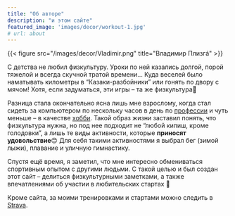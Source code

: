 ```yaml
---
title: "Об авторе"
description: "и этом сайте"
featured_image: 'images/decor/workout-1.jpg'
# url: about
---
```

{{< figure src="/images/decor/Vladimir.png" title="Владимир Плизгá" >}}

С детства не любил физкультуру. Уроки по ней казались долгой, порой тяжелой и всегда скучной тратой времени… Куда веселей было наматывать километры в “Казаки-разбойники” или гонять по двору с мячом! Хотя, если задуматься, эти игры – та же физкультура:thinking:

Разница стала окончательно ясна лишь мне взрослому, когда стал сидеть за компьютером по нескольку часов в день по [профессии](https://www.linkedin.com/in/toparvion/) и чуть меньше – в качестве [хобби](https://github.com/Toparvion). Такой образ жизни заставил понять, что физкультура нужна, но под нее подходит не “любой кипиш, кроме голодовки”, а лишь те виды активности, которые **приносят удовольствие**:blush: Для себя такими активностями я выбрал бег (зимой лыжи), плавание и уличную гимнастику.

Спустя ещё время, я заметил, что мне интересно обмениваться спортивным опытом с другими людьми. С такой целью и был создан этот сайт – делиться физкультурными заметками, а также впечатлениями об участии в любительских стартах :medal_sports:

Кроме сайта, за моими тренировками и стартами можно следить в [Strava](https://www.strava.com/athletes/toparvion).


